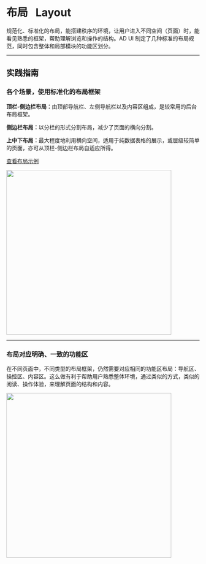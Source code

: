 # 布局 &nbsp; Layout

规范化、标准化的布局，能搭建秩序的环境，让用户进入不同空间（页面）时，能看见熟悉的框架，帮助理解浏览和操作的结构。AD UI 制定了几种标准的布局规范，同时包含整体和局部模块的功能区划分。

---

## 实践指南

<article>
  <section class="articleInner">
    <h3 class="articleH3">
    各个场景，使用标准化的布局框架
    </h3>
    <p class="articleP">
    <strong>顶栏-侧边栏布局：</strong>由顶部导航栏、左侧导航栏以及内容区组成，是较常用的后台布局框架。
    </p>
    <p class="articleP">
    <strong>侧边栏布局：</strong>以分栏的形式分割布局，减少了页面的横向分割。
    </p>
    <p class="articleP">
    <strong>上中下布局：</strong>最大程度地利用横向空间，适用于纯数据表格的展示，或层级较简单的页面，亦可从顶栏-侧边栏布局自适应所得。
    </p>
    <p class="articleP">
    <a href="/components/layout">查看布局示例</a>
    </p>
  </section>
    <div style="flex: 1;">
  <img src="https://wximg.qq.com/wxp/wxadtouch/upload/t1/5elio54w_4a47a0db.png" style="margin: 0; width: 430px; background-color: #fcfcfc;" />
  </div>
</article>

---

<article>
  <section class="articleInner">
    <h3 class="articleH3">
    布局对应明确、一致的功能区
    </h3>
    <p class="articleP">
    在不同页面中，不同类型的布局框架，仍然需要对应相同的功能区布局：导航区、操控区、内容区。这么做有利于帮助用户熟悉整体环境，通过类似的方式，类似的阅读、操作体验，来理解页面的结构和内容。
    </p>
  </section>
    <div style="flex: 1;">
  <img src="https://wximg.qq.com/wxp/wxadtouch/upload/t1/zhkc8nh4_fb5c81ed.png" style="margin: 0; width: 430px; background-color: #fcfcfc;" />
  </div>
</article>